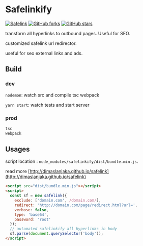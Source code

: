 # Safelinkify

[![Safelink](https://github.com/dimaslanjaka/safelink/actions/workflows/safelink.yml/badge.svg)](https://github.com/dimaslanjaka/safelink/actions/workflows/safelink.yml) [![GitHub forks](https://img.shields.io/github/forks/dimaslanjaka/safelink?style=flat-square)](https://github.com/dimaslanjaka/safelink/network) [![GitHub stars](https://img.shields.io/github/stars/dimaslanjaka/safelink?style=flat-square)](https://github.com/dimaslanjaka/safelink/stargazers)

transform all hyperlinks to outbound pages. Useful for SEO.

customized safelink url redirector.

useful for seo external links and ads.

## Build
### dev

`nodemon`: watch src and compile tsc webpack

`yarn start`: watch tests and start server

### prod
```bash
tsc
webpack
```
## Usages
script location : `node_modules/safelinkify/dist/bundle.min.js`.

read more [http://dimaslanjaka.github.io/safelink](http://dimaslanjaka.github.io/safelink)
```html
<script src="dist/bundle.min.js"></script>
<script>
  const sf = new safelink({
    exclude: ['domain.com', /domain.com/],
    redirect: 'http://domain.com/page/redirect.html?url=',
    verbose: false,
    type: 'base64',
    password: 'root'
  });
  // automated safelinkify all hyperlinks in body
  sf.parse(document.querySelector('body'));
</script>
```
